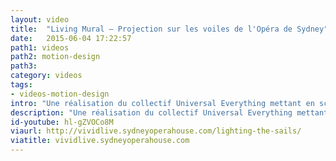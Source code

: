 ```yaml
---
layout: video
title:  "Living Mural – Projection sur les voiles de l'Opéra de Sydney"
date:   2015-06-04 17:22:57
path1: videos
path2: motion-design
path3:
category: videos
tags:
- videos-motion-design
intro: "Une réalisation du collectif Universal Everything mettant en scène une série de projections sur les voiles de l'Opéra de Sydney. Intitulé Living mural, ce travail combine la passion que Universal Everything entretien pour l'architecture, l'animation et le son."
description: "Une réalisation du collectif Universal Everything mettant en scène une série de projections sur les voiles de l'Opéra de Sydney. Intitulé Living murale, ce travail combine la passion que Universal Everything entretien pour l'architecture, l'animation et le son."
id-youtube: hl-gZVOCo8M
viaurl: http://vividlive.sydneyoperahouse.com/lighting-the-sails/
viatitle: vividlive.sydneyoperahouse.com
---
```

